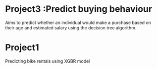 # Project3 :Predict buying behaviour
Aims to predict whether an individual would make a purchase based on their age and
estimated salary using the decision tree algorithm.

# Project1
Predicting bike rentals using XGBR model
